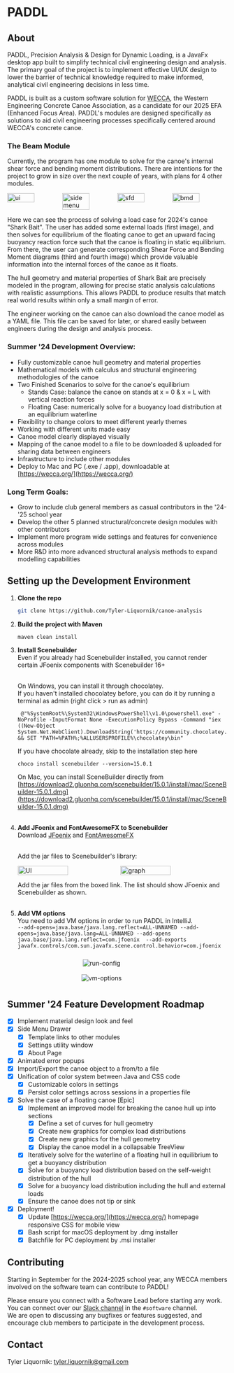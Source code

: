 # PADDL

## About
PADDL, Precision Analysis & Design for Dynamic Loading, is a JavaFx desktop app built to simplify technical civil engineering design and analysis. The primary goal of the project is to implement effective UI/UX design to lower the barrier of technical knowledge required to make informed, analytical civil engineering decisions in less time.

PADDL is built as a custom software solution for [WECCA](https://wecca.org/), the Western Engineering Concrete Canoe Association, as a candidate for our 2025 EFA (Enhanced Focus Area). PADDL's modules are designed specifically as solutions to aid civil engineering processes specifically centered around WECCA's concrete canoe.

### The Beam Module

Currently, the program has one module to solve for the canoe's internal shear force and bending moment distributions. There are intentions for the project to grow in size over the next couple of years, with plans for 4 other modules.

<div style="display: flex; flex-direction: row;">
    <img src="images/ui.png" alt="ui" style="width: 49%;" />
    <img src="images/side-menu.png" alt="side menu" style="width: 49%;" />
    <br>
    <img src="images/sfd.png" alt = "sfd" style="width: 49%;" />
    <img src="images/bmd.png" alt = "bmd" style="width: 49%;" />
</div>

Here we can see the process of solving a load case for 2024's canoe "Shark Bait". The user has added some external loads (first image), and then solves for equilibrium of the floating canoe to get an upward facing buoyancy reaction force such that the canoe is floating in static equilibrium. From there, the user can generate corresponding Shear Force and Bending Moment diagrams (third and fourth image) which provide valuable information into the internal forces of the canoe as it floats.

The hull geometry and material properties of Shark Bait are precisely modeled in the program, allowing for precise static analysis calculations with realistic assumptions. This allows PADDL to produce results that match real world results within only a small margin of error. 

The engineer working on the canoe can also download the canoe model as a YAML file. This file can be saved for later, or shared easily between engineers during the design and analysis process.

### Summer '24 Development Overview:
- Fully customizable canoe hull geometry and material properties
- Mathematical models with calculus and structural engineering methodologies of the canoe
- Two Finished Scenarios to solve for the canoe's equilibrium
    - Stands Case: balance the canoe on stands at x = 0 & x = L with vertical reaction forces
    - Floating Case: numerically solve for a buoyancy load distribution at an equilibrium waterline
- Flexibility to change colors to meet different yearly themes
- Working with different units made easy
- Canoe model clearly displayed visually
- Mapping of the canoe model to a file to be downloaded & uploaded for sharing data between engineers
- Infrastructure to include other modules
- Deploy to Mac and PC (.exe / .app), downloadable at [https://wecca.org/](https://wecca.org/)

### Long Term Goals:
- Grow to include club general members as casual contributors in the '24-'25 school year
- Develop the other 5 planned structural/concrete design modules with other contributors
- Implement more program wide settings and features for convenience across modules
- More R&D into more advanced structural analysis methods to expand modelling capabilities

## Setting up the Development Environment

1. <b>Clone the repo</b>
   ```sh
   git clone https://github.com/Tyler-Liquornik/canoe-analysis
   ```
2. <b>Build the project with Maven</b>
   ```
   maven clean install
   ```
3. <b>Install Scenebuilder</b> <br/>
   Even if you already had Scenebuilder installed, you cannot render certain JFoenix components with Scenebuilder 16+ <br/> <br/>
   
   On Windows, you can install it through chocolatey. <br/>
   If you haven't installed chocolatey before, you can do it by running a terminal as admin (right click > run as admin)
   ```
    @"%SystemRoot%\System32\WindowsPowerShell\v1.0\powershell.exe" -NoProfile -InputFormat None -ExecutionPolicy Bypass -Command "iex ((New-Object System.Net.WebClient).DownloadString('https://community.chocolatey.org/install.ps1'))" && SET "PATH=%PATH%;%ALLUSERSPROFILE%\chocolatey\bin"
   ```
   If you have chocolate already, skip to the installation step here
   ```
   choco install scenebuilder --version=15.0.1
   ```
   
   On Mac, you can install SceneBuilder directly from <br/>
   [https://download2.gluonhq.com/scenebuilder/15.0.1/install/mac/SceneBuilder-15.0.1.dmg](https://download2.gluonhq.com/scenebuilder/15.0.1/install/mac/SceneBuilder-15.0.1.dmg) <br/> <br/>
    
4. <b>Add JFoenix and FontAwesomeFX to Scenebuilder</b><br/>
   Download [JFoenix](https://jar-download.com/artifacts/com.jfoenix/jfoenix/9.0.10/source-code) and [FontAwesomeFX](https://jar-download.com/artifacts/de.jensd/fontawesomefx/8.2/source-code) </br> <br/>

   Add the jar files to Scenebuilder's library:

   <div style="display: flex; flex-direction: row;">
    <img src="images/settings.png" alt="UI" style="width: 49%;" />
    <img src="images/libraries.png" alt="graph" style="width: 49%;" />
   </div>

   Add the jar files from the boxed link. The list should show JFoenix and Scenebuilder as shown. </br> <br/>

5.  <b>Add VM options</b><br/>
    You need to add VM options in order to run PADDL in IntelliJ. <br/>
    `--add-opens=java.base/java.lang.reflect=ALL-UNNAMED --add-opens=java.base/java.lang=ALL-UNNAMED --add-opens java.base/java.lang.reflect=com.jfoenix  --add-exports javafx.controls/com.sun.javafx.scene.control.behavior=com.jfoenix`

    <div style="display: flex; flex-direction: column; width: 80%; align-items: center; justify-content: center; padding: 10px 0 10px 0">
      <img src="images/run-config.png" alt="run-config" /> <br/>
      <img src="images/vm-options.png" alt="vm-options" />
    </div>

## Summer '24 Feature Development Roadmap

- [X] Implement material design look and feel
- [X] Side Menu Drawer
    - [X] Template links to other modules
    - [X] Settings utility window
    - [X] About Page
- [X] Animated error popups
- [X] Import/Export the canoe object to a from/to a file
- [X] Unification of color system between Java and CSS code
  - [X] Customizable colors in settings
  - [X] Persist color settings across sessions in a properties file
- [X] Solve the case of a floating canoe [Epic]
  - [X] Implement an improved model for breaking the canoe hull up into sections
    - [X] Define a set of curves for hull geometry
    - [X] Create new graphics for complex load distributions
    - [X] Create new graphics for the hull geometry
    - [X] Display the canoe model in a collapsable TreeView
  - [X] Iteratively solve for the waterline of a floating hull in equilibrium to get a buoyancy distribution
  - [X] Solve for a buoyancy load distribution based on the self-weight distribution of the hull
  - [X] Solve for a buoyancy load distribution including the hull and external loads
  - [X] Ensure the canoe does not tip or sink
- [X] Deployment!
  - [X] Update [https://wecca.org/](https://wecca.org/) homepage responsive CSS for mobile view
  - [X] Bash script for macOS deployment by .dmg installer
  - [X] Batchfile for PC deployment by .msi installer
     
<!-- CONTRIBUTING -->
## Contributing
Starting in September for the 2024-2025 school year, any WECCA members involved on the software team can contribute to PADDL!

Please ensure you connect with a Software Lead before starting any work. You can connect over our [Slack channel](https://join.slack.com/t/wecca2023-24/shared_invite/zt-21o0f5jn9-al9lZLzSOjTrxhflOeR3eQ) in the `#software` channel. </br>
We are open to discussing any bugfixes or features suggested, and encourage club members to participate in the development process.

<!-- CONTACT -->
## Contact

Tyler Liquornik: tyler.liquornik@gmail.com

<!-- MARKDOWN LINKS & IMAGES (might use later) -->
<!-- https://www.markdownguide.org/basic-syntax/#reference-style-links -->
<!-- [contributors-shield]: https://img.shields.io/github/contributors/othneildrew/Best-README-Template.svg?style=for-the-badge
[contributors-url]: https://github.com/othneildrew/Best-README-Template/graphs/contributors
[forks-shield]: https://img.shields.io/github/forks/othneildrew/Best-README-Template.svg?style=for-the-badge
[forks-url]: https://github.com/othneildrew/Best-README-Template/network/members
[stars-shield]: https://img.shields.io/github/stars/othneildrew/Best-README-Template.svg?style=for-the-badge
[stars-url]: https://github.com/othneildrew/Best-README-Template/stargazers
[issues-shield]: https://img.shields.io/github/issues/othneildrew/Best-README-Template.svg?style=for-the-badge
[issues-url]: https://github.com/othneildrew/Best-README-Template/issues
[license-shield]: https://img.shields.io/github/license/othneildrew/Best-README-Template.svg?style=for-the-badge
[license-url]: https://github.com/othneildrew/Best-README-Template/blob/master/LICENSE.txt
[linkedin-shield]: https://img.shields.io/badge/-LinkedIn-black.svg?style=for-the-badge&logo=linkedin&colorB=555
[linkedin-url]: https://linkedin.com/in/othneildrew
[product-screenshot]: images/screenshot.png -->
